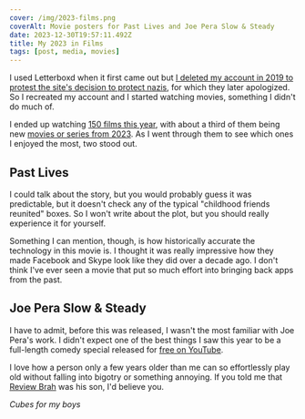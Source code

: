 ```yaml
---
cover: /img/2023-films.png
coverAlt: Movie posters for Past Lives and Joe Pera Slow & Steady
date: 2023-12-30T19:57:11.492Z
title: My 2023 in Films
tags: [post, media, movies]
---
```


 I used Letterboxd when it first came out but [I deleted my account in 2019 to protest the site's decision to protect nazis](https://letterboxd.com/journal/inglourious/), for which they later apologized. So I recreated my account and I started watching movies, something I didn't do much of.

I ended up watching [150 films this year](https://letterboxd.com/zicklepop/year/2023/), with about a third of them being new [movies or series from 2023](https://letterboxd.com/zicklepop/films/year/2023/). As I went through them to see which ones I enjoyed the most, two stood out.


## Past Lives

I could talk about the story, but you would probably guess it was predictable, but it doesn't check any of the typical "childhood friends reunited" boxes. So I won't write about the plot, but you should really experience it for yourself.

Something I can mention, though, is how historically accurate the technology in this movie is. I thought it was really impressive how they made Facebook and Skype look like they did over a decade ago. I don't think I've ever seen a movie that put so much effort into bringing back apps from the past.


## Joe Pera Slow & Steady

I have to admit, before this was released, I wasn't the most familiar with Joe Pera's work. I didn't expect one of the best things I saw this year to be a full-length comedy special released for [free on YouTube](https://youtube.com/watch?v=9_97zE4GRZk).

I love how a person only a few years older than me can so effortlessly play old without falling into bigotry or something annoying. If you told me that [Review Brah](https://www.youtube.com/user/TheReportOfTheWeek) was his son, I'd believe you.

_Cubes for my boys_
